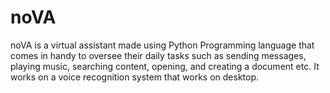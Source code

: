 # noVA
noVA is a virtual assistant made using Python Programming language that comes in handy to oversee their daily tasks such as sending messages, playing music, searching content, opening, and creating a document etc. It works on a voice recognition system that works on desktop.
